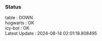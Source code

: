 ### Status


table : DOWN  
hogwarts : OK  
icy-bot : OK  
Latest Update : 2024-08-14 02:01:18.808495

